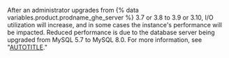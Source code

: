 After an administrator upgrades from {% data variables.product.prodname_ghe_server %} 3.7 or 3.8 to 3.9 or 3.10, I/O utilization will increase, and in some cases the instance's performance will be impacted. 
Reduced performance is due to the database server being upgraded from MySQL 5.7 to MySQL 8.0. 
For more information, see "[AUTOTITLE](/admin/enterprise-management/updating-the-virtual-machine-and-physical-resources/known-issues-with-upgrades-to-your-instance)."
